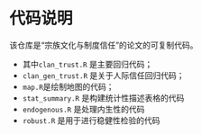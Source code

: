 # 代码说明

该仓库是“宗族文化与制度信任”的论文的可复制代码。

- 其中`clan_trust.R`  是主要回归代码；
- `clan_gen_trust.R` 是关于人际信任回归代码；
- `map.R`是绘制地图的代码；
- `stat_summary.R` 是构建统计性描述表格的代码
- `endogenous.R` 是处理内生性的代码
- `robust.R` 是用于进行稳健性检验的代码



